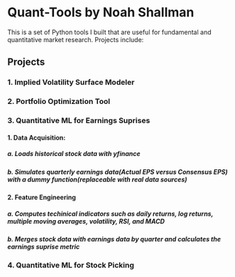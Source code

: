 # Quant-Tools by Noah Shallman
This is a set of Python tools I built that are useful for fundamental and quantitative market research. Projects include: 
## Projects
### 1. Implied Volatility Surface Modeler
### 2. Portfolio Optimization Tool
### 3. Quantitative ML for Earnings Suprises
  #### 1. Data Acquisition:
  ##### a. Loads historical stock data with yfinance
  ##### b. Simulates quarterly earnings data(Actual EPS versus Consensus EPS) with a dummy function(replaceable with real data sources)
  #### 2. Feature Engineering
  ##### a. Computes techinical indicators such as daily returns, log returns, multiple moving averages, volatility, RSI, and MACD
  ##### b. Merges stock data with earnings data by quarter and calculates the earnings suprise metric
### 4. Quantitative ML for Stock Picking

